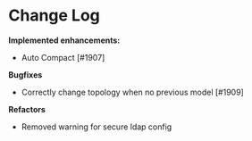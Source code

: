 # Change Log

**Implemented enhancements:**

- Auto Compact [\#1907]

**Bugfixes**

- Correctly change topology when no previous model [\#1909]

**Refactors**

- Removed warning for secure ldap config
